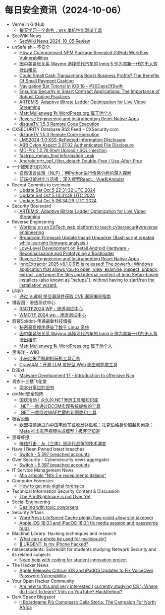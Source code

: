 # 每日安全资讯（2024-10-06）

- Verne in GitHub
  - [每天学习一个命令：wrk 单机性能测试工具](https://blog.einverne.info/post/2024/10/wrk-benchmark-tool.html)
- SecWiki News
  - [SecWiki News 2024-10-05 Review](http://www.sec-wiki.com/?2024-10-05)
- unSafe.sh - 不安全
  - [How a Compromised NPM Package Revealed GitHub Workflow Vulnerabilities](https://buaq.net/go-265685.html)
  - [因中美紧张关系 Waymo 选择现代汽车的 Ioniq 5 作为其新一代的无人驾驶出租车](https://buaq.net/go-265713.html)
  - [Could Small Cash Transactions Boost Business Profits? The Benefits Of Small Payment Cashing](https://buaq.net/go-265686.html)
  - [Navigation Bar Tutorial in iOS 18 - #30DaysOfSwift](https://buaq.net/go-265687.html)
  - [Ensuring Security in Smart Contract Applications: The Importance of Robust Coding Practices](https://buaq.net/go-265688.html)
  - [ARTEMIS: Adaptive Bitrate Ladder Optimization for Live Video Streaming](https://buaq.net/go-265711.html)
  - [Matt Mullenweg 称 WordPress.org 属于他个人](https://buaq.net/go-265714.html)
  - [Reverse Engineering and Instrumenting React Native Apps](https://buaq.net/go-265677.html)
  - [dizqueTV 1.5.3 Remote Code Execution](https://buaq.net/go-265679.html)
- CXSECURITY Database RSS Feed - CXSecurity.com
  - [dizqueTV 1.5.3 Remote Code Execution](https://cxsecurity.com/issue/WLB-2024100011)
  - [LMS2024-1.0 XSS-Reflected Information Disclosure](https://cxsecurity.com/issue/WLB-2024100010)
  - [ABB Cylon Aspect 3.07.02 Authenticated File Disclosure](https://cxsecurity.com/issue/WLB-2024100009)
  - [MD-Pro 1.0.76 Shell Upload / SQL Injection](https://cxsecurity.com/issue/WLB-2024100008)
  - [fastrpc_mmap_find Information Leak](https://cxsecurity.com/issue/WLB-2024100007)
  - [Android qrtr_bpf_filter_detach Double-Free / Use-After-Free](https://cxsecurity.com/issue/WLB-2024100006)
- 一个被知识诅咒的人
  - [自然语言处理（NLP）：用Python进行情感分析的深入探索](https://blog.csdn.net/nokiaguy/article/details/142714085)
  - [前端框架对比与选择：深入探索React、Vue和Angular](https://blog.csdn.net/nokiaguy/article/details/142708307)
- Recent Commits to cve:main
  - [Update Sat Oct  5 22:31:32 UTC 2024](https://github.com/trickest/cve/commit/d061b5f378643f6fdcdbb062ae7b36e27654018e)
  - [Update Sat Oct  5 14:31:48 UTC 2024](https://github.com/trickest/cve/commit/c9d4681825cf898d339a15134683eb26cf5c7d58)
  - [Update Sat Oct  5 06:34:29 UTC 2024](https://github.com/trickest/cve/commit/ca88d76a0e801e8327ec50d3ca6ef37c4ccf2abb)
- Security Boulevard
  - [ARTEMIS: Adaptive Bitrate Ladder Optimization for Live Video Streaming](https://securityboulevard.com/2024/10/artemis-adaptive-bitrate-ladder-optimization-for-live-video-streaming/)
- Reverse Engineering
  - [Working on an EdTech web platform to teach cybersecurity/reverse engineering](https://www.reddit.com/r/ReverseEngineering/comments/1fwz5g0/working_on_an_edtech_web_platform_to_teach/)
  - [Broadcom Firmware Update Image Unpacker (Bash script created while learning firmware analysis.)](https://www.reddit.com/r/ReverseEngineering/comments/1fwxtro/broadcom_firmware_update_image_unpacker_bash/)
  - [Low-Level Development on Retail Android Hardware - Reconnaissance and Prototyping a Bootloader](https://www.reddit.com/r/ReverseEngineering/comments/1fwwrho/lowlevel_development_on_retail_android_hardware/)
  - [Reverse Engineering and Instrumenting React Native Apps](https://www.reddit.com/r/ReverseEngineering/comments/1fwrw8d/reverse_engineering_and_instrumenting_react/)
  - [InnoExtractor 2025 v8.1.0.615 is released! The powerful Windows application that allows you to open, view, examine, inspect, unpack, extract, and more the files and internal content of Inno Setup-based installers (also known as "setups"), without having to start/run the installation wizard.](https://www.reddit.com/r/ReverseEngineering/comments/1fwdprf/innoextractor_2025_v810615_is_released_the/)
- glzjin
  - [通过 VulDB 提交漏洞并获取 CVE 漏洞编号指南](https://www.zhaoj.in/read-9027.html)
- 博客园 - 渗透测试中心
  - [R3CTF2024 WP - 渗透测试中心](https://www.cnblogs.com/backlion/p/18447764)
  - [WMCTF 2024 wp - 渗透测试中心](https://www.cnblogs.com/backlion/p/18447748)
- 奇客Solidot–传递最新科技情报
  - [秘密恶意程序感染了数千 Linux 系统](https://www.solidot.org/story?sid=79410)
  - [因中美紧张关系 Waymo 选择现代汽车的 Ioniq 5 作为其新一代的无人驾驶出租车](https://www.solidot.org/story?sid=79409)
  - [Matt Mullenweg 称 WordPress.org 属于他个人](https://www.solidot.org/story?sid=79408)
- 黑海洋 - WIKI
  - [小米红米手机刷机玩机工具汇总](https://www.upx8.com/4353)
  - [Crawl4AI：开源 LLM 友好型 Web 爬虫和抓取工具](https://www.upx8.com/4351)
- D3Ext
  - [Malware Development 17 - Introduction to offensive Nim](https://d3ext.github.io/posts/malware-dev-17/)
- 青衣十三楼飞花堂
  - [两本分享过的旧书](https://mp.weixin.qq.com/s?__biz=MzUzMjQyMDE3Ng==&mid=2247487651&idx=1&sn=a570c8267155e135e64ef9901b6edf4b&chksm=fab2d39ccdc55a8a67c78176d7d95dbb42cdd107b9286c0506477f71e7aabc4b6008d8d0d6e7&scene=58&subscene=0#rd)
- dotNet安全矩阵
  - [国庆活动 | 永久的.NET渗透工具和知识库](https://mp.weixin.qq.com/s?__biz=MzUyOTc3NTQ5MA==&mid=2247495792&idx=1&sn=5e00c1b2e95976bc69072ffb020615a6&chksm=fa595e9dcd2ed78b0e82f9a5c0f4be20703dc2e81747ecb9ce1bb2282d7feef6185ecea2399c&scene=58&subscene=0#rd)
  - [.NET 一款通过DCOM实现系统提权的工具](https://mp.weixin.qq.com/s?__biz=MzUyOTc3NTQ5MA==&mid=2247495792&idx=2&sn=a809b034749b0e082dafd6c326b071ea&chksm=fa595e9dcd2ed78b648b6b5783edb9f5166b0fa2a7d3d842f4a3f0fb8eaf980cc3abf05a491b&scene=58&subscene=0#rd)
  - [.NET 一款绕过WAF拦截的新思路和工具](https://mp.weixin.qq.com/s?__biz=MzUyOTc3NTQ5MA==&mid=2247495792&idx=3&sn=651709ea852b6c4b523914843cd2b657&chksm=fa595e9dcd2ed78bc67f9c2391a8d0c70832c40958901277a53f4677b121b2b094267e41de49&scene=58&subscene=0#rd)
- 极客公园
  - [欧盟投票通过向中国电动车征收反补贴税；扎克伯格身价超越贝索斯；Meta 推出有声视频生成模型 | 极客早知道](https://mp.weixin.qq.com/s?__biz=MTMwNDMwODQ0MQ==&mid=2653056334&idx=1&sn=5acaf1e46e82d70f201b5e53e682ed62&chksm=7e5710f8492099ee1f4c32bb996b0c9640d2380923b26caae8c986fec1a568cfea80bbdd0253&scene=58&subscene=0#rd)
- 黑哥虾撩
  - [降维打击：从《三体》到现代战争的技术演变](https://mp.weixin.qq.com/s?__biz=Mzg5OTU1NTEwMg==&mid=2247484178&idx=1&sn=7d7d3a198df83a1288a9bcce15490166&chksm=c050c963f7274075d5e0d8ce8bc030805b34cce03a9fa60c85fc379c933d0b81ef9ee2aeb9a1&scene=58&subscene=0#rd)
- Have I Been Pwned latest breaches
  - [Switch - 5,397 breached accounts](https://haveibeenpwned.com/PwnedWebsites#Switch)
- Over Security - Cybersecurity news aggregator
  - [Switch - 5,397 breached accounts](https://haveibeenpwned.com/PwnedWebsites#Switch)
- IT Service Management News
  - [Mio articolo "NIS 2 e recepimento italiano"](http://blog.cesaregallotti.it/2024/10/mio-articolo-nis-2-e-recepimento.html)
- Computer Forensics
  - [How to get into digital forensics](https://www.reddit.com/r/computerforensics/comments/1fwh30k/how_to_get_into_digital_forensics/)
- Technical Information Security Content & Discussion
  - [The PrintNightmare is not Over Yet](https://www.reddit.com/r/netsec/comments/1fwq1oe/the_printnightmare_is_not_over_yet/)
- Social Engineering
  - [Dealing with toxic coworkers](https://www.reddit.com/r/SocialEngineering/comments/1fwz5aa/dealing_with_toxic_coworkers/)
- Security Affairs
  - [WordPress LiteSpeed Cache plugin flaw could allow site takeover](https://securityaffairs.com/169390/security/wordpress-litespeed-cache-plugin-flaw-site-takeover.html)
  - [Apple iOS 18.0.1 and iPadOS 18.0.1 fix media session and passwords bugs](https://securityaffairs.com/169381/mobile-2/apple-ios-18-0-1.html)
- Blackhat Library: Hacking techniques and research
  - [What can a photo be used for maliciously?](https://www.reddit.com/r/blackhat/comments/1fwn49y/what_can_a_photo_be_used_for_maliciously/)
  - [🚨 URGENT: Is my iPhone hacked?](https://www.reddit.com/r/blackhat/comments/1fwefdd/urgent_is_my_iphone_hacked/)
- netsecstudents: Subreddit for students studying Network Security and its related subjects
  - [Need help with coding for student innovation project](https://www.reddit.com/r/netsecstudents/comments/1fwknm2/need_help_with_coding_for_student_innovation/)
- The Hacker News
  - [Apple Releases Critical iOS and iPadOS Updates to Fix VoiceOver Password Vulnerability](https://thehackernews.com/2024/10/apple-releases-critical-ios-and-ipados.html)
- Your Open Hacker Community
  - [Am new to this and very interested ( currently studying CS ). Where do I start to learn? Vids on YouTube? Hackthebox?](https://www.reddit.com/r/HowToHack/comments/1fwkvs2/am_new_to_this_and_very_interested_currently/)
- Dark Space Blogspot
  - [Il Boardgame Più Complesso Della Storia: The Campaign For North Africa](http://darkwhite666.blogspot.com/2024/10/il-boardgame-piu-complesso-della-storia.html)
